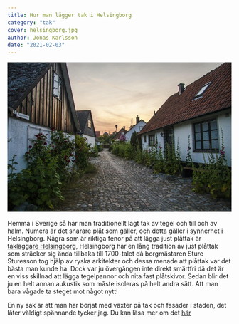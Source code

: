 ```yaml
---
title: Hur man lägger tak i Helsingborg
category: "tak"
cover: helsingborg.jpg
author: Jonas Karlsson
date: "2021-02-03"
---
```

![Takläggare Helsingborg](./helsingborg.jpg)

Hemma i Sverige så har man traditionellt lagt tak av tegel och till och av halm. Numera är det snarare plåt som gäller, och detta gäller i synnerhet i Helsingborg. Några som är riktiga fenor på att lägga just plåttak är [takläggare Helsingborg](https://www.xn--taklggarehelsingborg-ezb.nu/ "Takläggare Helsingborg"),
Helsingborg har en lång tradition av just plåttak som sträcker sig ända tillbaka till 1700-talet då borgmästaren Sture Sturesson tog hjälp av ryska arkitekter och dessa menade att plåttak var det bästa man kunde ha. Dock var ju övergången inte direkt smärtfri då det är en viss skillnad att lägga tegelpannor och nita fast plåtskivor.
Sedan blir det ju en helt annan aukustik som måste isoleras på helt andra sätt. 
Att man bara vågade ta steget mot något nytt! 

En ny sak är att man har börjat med växter på tak och fasader i staden, det låter väldigt spännande tycker jag. Du kan läsa mer om det [här](https://www.hd.se/2012-01-22/helsingborg-far-fler-grona-tak)